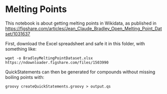# Melting Points

This notebook is about getting melting points in Wikidata, as published in
https://figshare.com/articles/Jean_Claude_Bradley_Open_Melting_Point_Datset/1031637

First, download the Excel spreadsheet and safe it in this folder, with something
like:

```shell
wget -o BradleyMeltingPointDataset.xlsx https://ndownloader.figshare.com/files/1503990
```

QuickStatements can then be generated for compounds without missing boiling
points with:

```shell
groovy createQuickStatements.groovy > output.qs
```


